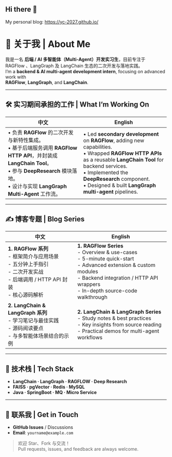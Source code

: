 ## Hi there 👋

<!--
**Omari-00/Omari-00** is a ✨ _special_ ✨ repository because its `README.md` (this file) appears on your GitHub profile.

Here are some ideas to get you started:

- 🔭 I’m currently working on ...
- 🌱 I’m currently learning ...
- 👯 I’m looking to collaborate on ...
- 🤔 I’m looking for help with ...
- 💬 Ask me about ...
- 📫 How to reach me: ...
- 😄 Pronouns: ...
- ⚡ Fun fact: ...
-->

My personal blog: https://yc-2027.github.io/

<!-- README.md -->

# 🌟 关于我 | About Me
我是一名 **后端 / AI 多智能体（Multi-Agent）开发实习生**，目前专注于  
RAGFlow 、LangGraph 及 LangChain 生态的二次开发与落地实践。  
I’m a **backend & AI multi-agent development intern**, focusing on advanced work with  
**RAGFlow**, **LangGraph**, and **LangChain**.

---

## 🛠️  实习期间承担的工作 | What I’m Working On

| 中文 | English |
| --- | --- |
| • 负责 **RAGFlow** 的二次开发与新特性集成。<br/>• 基于后端服务调用 **RAGFlow HTTP API**，并封装成 **LangChain Tool**。<br/>• 参与 **DeepResearch** 模块落地。<br/>• 设计与实现 **LangGraph Multi-Agent** 工作流。 | • Led **secondary development** on **RAGFlow**, adding new capabilities.<br/>• Wrapped **RAGFlow HTTP APIs** as a reusable **LangChain Tool** for backend services.<br/>• Implemented the **DeepResearch** component.<br/>• Designed & built **LangGraph multi-agent** pipelines. |

---

## ✍️ 博客专题 | Blog Series

| 中文 | English |
| --- | --- |
| **1. RAGFlow 系列**<br/>- 框架简介与应用场景<br/>- 五分钟上手指引<br/>- 二次开发实战<br/>- 后端调用 / HTTP API 封装<br/>- 核心源码解析 | **1. RAGFlow Series**<br/>- Overview & use-cases<br/>- 5-minute quick-start<br/>- Advanced extension & custom modules<br/>- Backend integration / HTTP API wrappers<br/>- In-depth source-code walkthrough |
| **2. LangChain & LangGraph 系列**<br/>- 学习笔记与最佳实践<br/>- 源码阅读要点<br/>- 与多智能体场景结合的示例 | **2. LangChain & LangGraph Series**<br/>- Study notes & best practices<br/>- Key insights from source reading<br/>- Practical demos for multi-agent workflows |

---

## 🚀 技术栈 | Tech Stack

- **LangChain · LangGraph · RAGFLOW · Deep Research**
- **FAISS · pgVector · Redis · MySQL**
- **Java · SpringBoot · MQ · Micro Service**

---

## 🤝 联系我 | Get in Touch
- **GitHub Issues** / Discussions  
- **Email**: `yourname@example.com`

> 欢迎 Star、Fork 与交流！  
> Pull requests, issues, and feedback are always welcome.  
